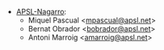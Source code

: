 - [APSL-Nagarro](https://apsl.tech):
  - Miquel Pascual \<<mpascual@apsl.net>\>
  - Bernat Obrador \<<bobrador@apsl.net>\>
  - Antoni Marroig \<<amarroig@apsl.net>\>
 